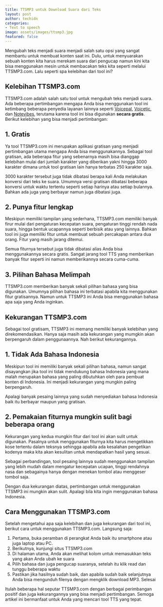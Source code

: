 ```yaml
---
title: TTSMP3 untuk Download Suara dari Teks
layout: post
author: techidn
categories: 
- Text to speech
image: assets/images/ttsmp3.jpg
featured: false
---
```


Mengubah teks menjadi suara menjadi salah satu opsi yang sangat membantu untuk membuat konten saat ini. Dulu, untuk menyuarakan sebuah konten kita harus merekam suara dari pengucap namun kini kita bisa menggunakan mesin untuk membacakan teks kita seperti melalui TTSMP3.com. Lalu seperti spa kelebihan dari tool ini?

## Kelebihan TTSMP3.com
TTSMP3.com adalah salah satu tool untuk mengubah teks menjadi suara. Ada beberapa pertimbangan mengapa Anda bisa menggunakan tool ini ketimbang beberapa penyedia layanan lainnya seperti [Voicepal](/voicepal), [Voicetic](../voicetic), dan [Notevibes](./notevibes), terutama karena tool ini bisa digunakan **secara gratis**. Berikut kelebihan yang bisa menjadi pertimbangan:

## 1. Gratis
Ya tool TTSMP3.com ini merupakan aplikasi gratisan yang menjadi pertimbangan utama mengapa Anda bisa menggunakannya. Sebagai tool gratisan, ada beberapa fitur yang sebenarnya masih bisa dianggap kelebihan mulai dari jumlah karakter yang diberikan yakni hingga 3000 karakter dimana untuk tool gratisan lain hanya terbatas 250 karakter saja.

3000 karakter tersebut juga tidak dibatasi berapa kali Anda melakukan konversi dari teks ke suara. Umumnya versi gratisan dibatasi beberapa konversi untuk waktu tertentu seperti setiap harinya atau setiap bulannya. Bahkan ada juga yang berbayar namun juga dibatasi juga.

## 2. Punya fitur lengkap
Meskipun memiliki tampilan yang sederhana, TTSMP3.com memiliki banyak firur mulai dari pengaturan kecepatan suara, pengaturan tinggi rendah nada suara, hingga bentuk ucapannya seperti berbisik atau yang lainnya. Bahkan tool ini juga memiliki fitur untuk membuat sebuah percakapan antara dua orang. Fitur yang masih jarang ditemui.

Semua fiturnya tersebut juga tidak dibatasi alias Anda bisa menggunakannya secara gratis. Sangat jarang tool TTS yang memberikan banyak fitur seperti ini namun memberikannya secara cuma-cuma.

## 3. Pilihan Bahasa Melimpah
TTSMP3.com memberikan banyak sekali pilihan bahasa yang bisa digunakan. Umumnya pilihan bahasa ini terbatasi apabila kita menggunakan fitur gratisannya. Namun untuk TTSMP3 ini Anda bisa menggunakan bahasa apa saja yang Anda inginkan.

## Kekurangan TTSMP3.com
Sebagai tool gratisam, TTSMP3 ini memang memiliki banyak kelebihan yang direkomendasikan. Hanya saja masih ada kekurangan yang mumgkin akan berpengaruh dalam penggunaannya. Nah berikut kekurangannya.

## 1. Tidak Ada Bahasa Indonesia
Meskipun tool ini memiliki banyak sekali pilihan bahasa, namun sangat disayangkan jika tool ini tidak mendukung bahasa Indonesia yang mana malah merupakan bahasa yang paling dibutuhkan oleh para pembuat konten di Indonesia. Ini menjadi kekurangan yang mungkin paling berpengaruh. 

Apalagi banyak pesaing lainnya yang sudah menyediakan bahasa Indonesia baik itu berbayar maupun yang gratisan.

## 2. Pemakaian fiturnya mungkin sulit bagi beberapa orang
Kekurangan yang kedua mungkin fitur dari tool ini akan sulit untuk digunakan. Pasalnya untuk menggunakan fiturnya kita harus mengetikkan kose tertentu dalam teksnya sehingga apabila ada kesalahan pengetikan kodenya maka kita akan kesulitan untuk mendapatkan hasil yang sesuai. 

Sebagai perbandingan, tool pesaing lainnya sudah menggunakan tampilan yang lebih mudah dalam mengatur kecepatan ucapan, tinggi rendahnya nasa dan sebagainya hanya dengan menekan tombol atau menggeser tombol saja.

Dengan dua kekurangan diatas, pertimbangan untuk menggunakan TTSMP3 ini mungkin akan sulit. Apalagi bila kita ingin menggunakan bahasa Indonesia.

## Cara Menggunakan TTSMP3.com
Setelah mengetahui apa saja kelebihan dan juga kekurangan dari tool ini, berikut cara untuk menggunakan TTSMP3.com. Langsung saja:

1. Pertama, buka peramban di perangkat Anda baik itu smartphone atau juga laptop atau PC. 
2. Berikutnya, kunjungi situs TTSMP3.com
3. Di halaman utama, Anda akan melihat kolom untuk memasukkan teks yang akan Anda ubah ke suara
4. Pilih bahasa dan juga pengucap suaranya, setelah itu klik read dan tunggu beberapa waktu
5. Pastikan jika hasilnya sudah baik, dan apabila sudah baik selanjutnya Anda bisa mengunduh filenya dengan mengklik download MP3. Selesai

Itulah beberapa hal seputar TTSMP3.com dengan berbagai perimbangan positif dan juga kekurangannya yang bisa menjadi pertimbangan. Semoga artikel ini bermanfaat untuk Anda yang mencari tool TTS yang tepat.
